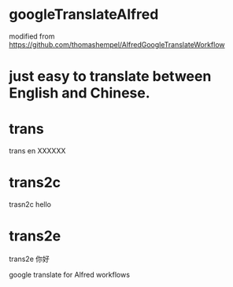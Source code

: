 googleTranslateAlfred
=====================

modified from https://github.com/thomashempel/AlfredGoogleTranslateWorkflow

just easy to translate between English and Chinese.
=================

trans
======
trans en XXXXXX

trans2c
======
trasn2c hello

trans2e
======
trans2e 你好


google translate for Alfred workflows
